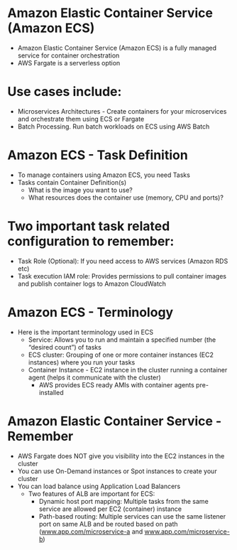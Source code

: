
# Amazon Elastic Container Service (Amazon ECS)
- Amazon Elastic Container Service (Amazon ECS) is a fully managed service for container orchestration
- AWS Fargate is a serverless option 
# Use cases include:
- Microservices Architectures - Create containers for your microservices and orchestrate them using ECS or Fargate
- Batch Processing. Run batch workloads on ECS using AWS Batch
# Amazon ECS - Task Definition
- To manage containers using Amazon ECS, you need Tasks 
- Tasks contain Container Definition(s)
  - What is the image you want to use? 
  - What resources does the container use (memory, CPU and ports)?
# Two important task related configuration to remember:
- Task Role (Optional): If you need access to AWS services (Amazon RDS etc)
- Task execution IAM role: Provides permissions to pull container images and publish container logs to Amazon CloudWatch
# Amazon ECS - Terminology
- Here is the important terminology used in ECS
  - Service: Allows you to run and maintain a specified number (the “desired count”) of tasks 
  - ECS cluster: Grouping of one or more container instances (EC2 instances) where you run your tasks 
  - Container Instance - EC2 instance in the cluster running a container agent (helps it communicate with the cluster)
    - AWS provides ECS ready AMIs with container agents pre-installed
# Amazon Elastic Container Service - Remember
- AWS Fargate does NOT give you visibility into the EC2 instances in the cluster
- You can use On-Demand instances or Spot instances to create your cluster
- You can load balance using Application Load Balancers
  - Two features of ALB are important for ECS:
    - Dynamic host port mapping: Multiple tasks from the same service are allowed per EC2 (container) instance 
    - Path-based routing: Multiple services can use the same listener port on same ALB and be routed based on path 
      (www.app.com/microservice-a and www.app.com/microservice-b)